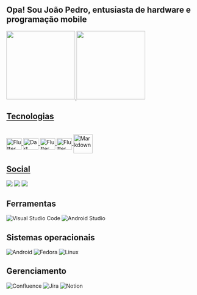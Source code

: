 ## Opa! Sou João Pedro, entusiasta de hardware e programação mobile

<div>
  <a href="https://github.com/pdr-dev71">
  <img height="180em" src="https://github-readme-stats.vercel.app/api?username=pdr-dev71&show_icons=true&theme=dracula&include_all_commits=true&count_private=true"/>
  <img height="180em" src="https://github-readme-stats.vercel.app/api/top-langs/?username=pdr-dev71&layout=compact&langs_count=7&theme=dracula"/>
</div>

 ## Tecnologias
<div style="display: inline_block"><br>
  <img align="center" alt="Flutter" height="30" width="40"src="https://cdn.jsdelivr.net/gh/devicons/devicon/icons/flutter/flutter-original.svg"/>
  <img align="center" alt="Dart" height="30" width="40" src="https://cdn.jsdelivr.net/gh/devicons/devicon/icons/dart/dart-original.svg"/>
  <img align="center" alt="Flutter" height="30" width="40" src="https://cdn.jsdelivr.net/gh/devicons/devicon/icons/html5/html5-original.svg"/>
  <img align="center" alt="Flutter" height="30" width="40" src="https://cdn.jsdelivr.net/gh/devicons/devicon/icons/css3/css3-original.svg"/>
  <img align="center" alt="Markdown" heigh="40" width="50" src="https://cdn.jsdelivr.net/gh/devicons/devicon/icons/markdown/markdown-original.svg"/>
</div>

## Social
  <a href="www.linkedin.com/in/joão-pedro-de-sousa-rodrigues" alt="linkedin" target="_blank"> <img src="https://img.shields.io/badge/LinkedIn-0077B5?style=for-the-badge&logo=linkedin&logoColor=white"></a>
  <a href="https://twitter.com/Pedrinho_Dev" alt="Twitter" target="_blank"> <img src="https://img.shields.io/badge/Twitter-1DA1F2?style=for-the-badge&logo=twitter&logoColor=white"></a>
  <a href="mailto:joaopedrosr2699@gmail.com" alt="Gmail" target="_blank"> <img src="https://img.shields.io/badge/Gmail-D14836?style=for-the-badge&logo=gmail&logoColor=white"></a>
 

## Ferramentas

  ![Visual Studio Code](https://img.shields.io/badge/Visual%20Studio%20Code-0078d7.svg?style=for-the-badge&logo=visual-studio-code&logoColor=white)
  ![Android Studio](https://img.shields.io/badge/Android%20Studio-3DDC84.svg?style=for-the-badge&logo=android-studio&logoColor=white)
  
## Sistemas operacionais

  ![Android](https://img.shields.io/badge/Android-3DDC84?style=for-the-badge&logo=android&logoColor=white)
  ![Fedora](https://img.shields.io/badge/Fedora-294172?style=for-the-badge&logo=fedora&logoColor=white)
  ![Linux](https://img.shields.io/badge/Linux-FCC624?style=for-the-badge&logo=linux&logoColor=black)

## Gerenciamento
  ![Confluence](https://img.shields.io/badge/confluence-%23172BF4.svg?style=for-the-badge&logo=confluence&logoColor=white)
  ![Jira](https://img.shields.io/badge/jira-%230A0FFF.svg?style=for-the-badge&logo=jira&logoColor=white)
  ![Notion](https://img.shields.io/badge/Notion-%23000000.svg?style=for-the-badge&logo=notion&logoColor=white)

  
 
  

<!---
pdr-dev71/pdr-dev71 is a ✨ special ✨ repository because its `README.md` (this file) appears on your GitHub profile.
You can click the Preview link to take a look at your changes.
--->
